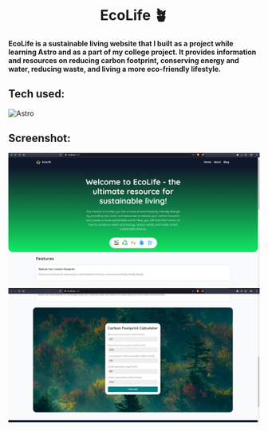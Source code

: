 <h1 align="center"> EcoLife 🪴 </h1>

#### EcoLife is a sustainable living website that I built as a project while learning Astro and as a part of my college project. It provides information and resources on reducing carbon footprint, conserving energy and water, reducing waste, and living a more eco-friendly lifestyle.

## Tech used: 
![Astro](./src/images/astro.jpeg)

## Screenshot:

![EcoLife](./src/images/EcoLife.jpeg)
![CarbonFpCalc](./src/images/carbonfpcalc.jpeg)